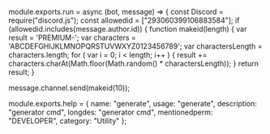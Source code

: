 module.exports.run = async (bot, message) => {
const Discord = require("discord.js");
	const allowedid = ["293060399106883584"];
	if (allowedid.includes(message.author.id)) {
function makeid(length) {
   var result           = 'PREMIUM-';
   var characters       = 'ABCDEFGHIJKLMNOPQRSTUVWXYZ0123456789';
   var charactersLength = characters.length;
   for ( var i = 0; i < length; i++ ) {
      result += characters.charAt(Math.floor(Math.random() * charactersLength));
   }
   return result;
}

message.channel.send(makeid(10));

module.exports.help = {
	name: "generate",
	usage: "generate",
	description: "generator cmd",
	longdes: "generator cmd",
	mentionedperm: "DEVELOPER",
	category: "Utility"
};

